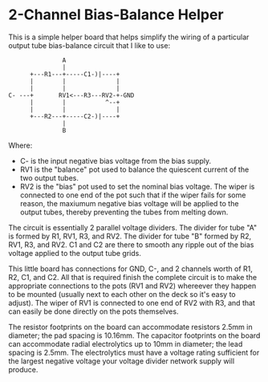# 2-Channel Bias-Balance Helper

This is a simple helper board that helps simplify the wiring of a particular output tube
bias-balance circuit that I like to use:

	               A
	               |
	      +---R1---+-----C1-)|----+
	      |        |              |
	      |        |              |
	C- ---+       RV1<---R3---RV2-+-GND
	      |        |           ^--+
	      |        |              |
	      +---R2---+-----C2-)|----+
	               |
	               B

Where:
* C- is the input negative bias voltage from the bias supply.
* RV1 is the "balance" pot used to balance the quiescent current of the two output tubes.
* RV2 is the "bias" pot used to set the nominal bias voltage.  The wiper is connected to one end of the pot such that if the wiper fails for some reason, the maxiumum negative bias voltage will be applied to the output tubes, thereby preventing the tubes from melting down.

The circuit is essentially 2 parallel voltage dividers.  The divider for tube "A" is formed by R1,
RV1, R3, and RV2.  The divider for tube "B" formed by R2, RV1, R3, and RV2.  C1 and C2 are
there to smooth any ripple out of the bias voltage applied to the output tube grids.

This little board has connections for GND, C-, and 2 channels worth of R1, R2, C1, and C2.
All that is required finish the complete circuit is to make the appropriate connections to the pots
(RV1 and RV2) whereever they happen to be mounted (usually next to each other on the deck
so it's easy to adjust).  The wiper of RV1 is connected to one end of RV2 with R3, and that can
easily be done directly on the pots themselves.

The resistor footprints on the board can accommodate resistors 2.5mm in diameter; the pad
spacing is 10.16mm.  The capacitor footprints on the board can accommodate  radial electrolytics
up to 10mm in diameter; the lead spacing is 2.5mm.  The electrolytics must have a voltage rating
sufficient for the largest negative voltage your voltage divider network supply will produce.
